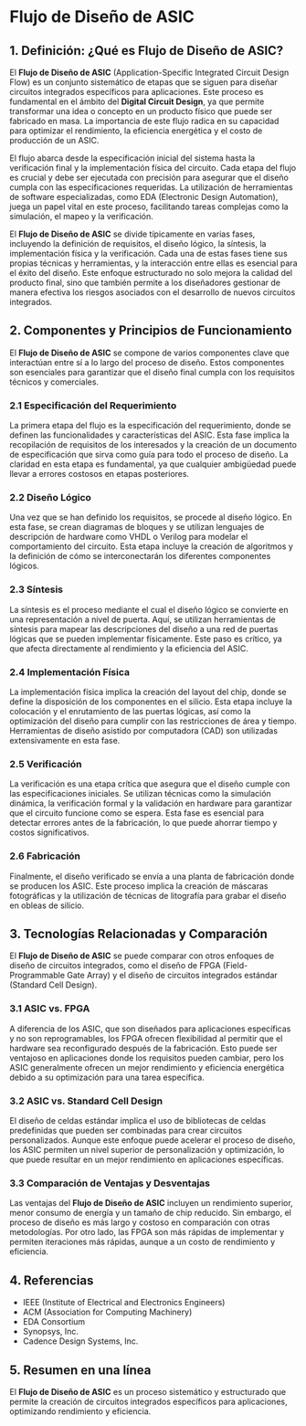 # Flujo de Diseño de ASIC

## 1. Definición: ¿Qué es **Flujo de Diseño de ASIC**?
El **Flujo de Diseño de ASIC** (Application-Specific Integrated Circuit Design Flow) es un conjunto sistemático de etapas que se siguen para diseñar circuitos integrados específicos para aplicaciones. Este proceso es fundamental en el ámbito del **Digital Circuit Design**, ya que permite transformar una idea o concepto en un producto físico que puede ser fabricado en masa. La importancia de este flujo radica en su capacidad para optimizar el rendimiento, la eficiencia energética y el costo de producción de un ASIC.

El flujo abarca desde la especificación inicial del sistema hasta la verificación final y la implementación física del circuito. Cada etapa del flujo es crucial y debe ser ejecutada con precisión para asegurar que el diseño cumpla con las especificaciones requeridas. La utilización de herramientas de software especializadas, como EDA (Electronic Design Automation), juega un papel vital en este proceso, facilitando tareas complejas como la simulación, el mapeo y la verificación.

El **Flujo de Diseño de ASIC** se divide típicamente en varias fases, incluyendo la definición de requisitos, el diseño lógico, la síntesis, la implementación física y la verificación. Cada una de estas fases tiene sus propias técnicas y herramientas, y la interacción entre ellas es esencial para el éxito del diseño. Este enfoque estructurado no solo mejora la calidad del producto final, sino que también permite a los diseñadores gestionar de manera efectiva los riesgos asociados con el desarrollo de nuevos circuitos integrados.

## 2. Componentes y Principios de Funcionamiento
El **Flujo de Diseño de ASIC** se compone de varios componentes clave que interactúan entre sí a lo largo del proceso de diseño. Estos componentes son esenciales para garantizar que el diseño final cumpla con los requisitos técnicos y comerciales.

### 2.1 Especificación del Requerimiento
La primera etapa del flujo es la especificación del requerimiento, donde se definen las funcionalidades y características del ASIC. Esta fase implica la recopilación de requisitos de los interesados y la creación de un documento de especificación que sirva como guía para todo el proceso de diseño. La claridad en esta etapa es fundamental, ya que cualquier ambigüedad puede llevar a errores costosos en etapas posteriores.

### 2.2 Diseño Lógico
Una vez que se han definido los requisitos, se procede al diseño lógico. En esta fase, se crean diagramas de bloques y se utilizan lenguajes de descripción de hardware como VHDL o Verilog para modelar el comportamiento del circuito. Esta etapa incluye la creación de algoritmos y la definición de cómo se interconectarán los diferentes componentes lógicos.

### 2.3 Síntesis
La síntesis es el proceso mediante el cual el diseño lógico se convierte en una representación a nivel de puerta. Aquí, se utilizan herramientas de síntesis para mapear las descripciones del diseño a una red de puertas lógicas que se pueden implementar físicamente. Este paso es crítico, ya que afecta directamente al rendimiento y la eficiencia del ASIC.

### 2.4 Implementación Física
La implementación física implica la creación del layout del chip, donde se define la disposición de los componentes en el silicio. Esta etapa incluye la colocación y el enrutamiento de las puertas lógicas, así como la optimización del diseño para cumplir con las restricciones de área y tiempo. Herramientas de diseño asistido por computadora (CAD) son utilizadas extensivamente en esta fase.

### 2.5 Verificación
La verificación es una etapa crítica que asegura que el diseño cumple con las especificaciones iniciales. Se utilizan técnicas como la simulación dinámica, la verificación formal y la validación en hardware para garantizar que el circuito funcione como se espera. Esta fase es esencial para detectar errores antes de la fabricación, lo que puede ahorrar tiempo y costos significativos.

### 2.6 Fabricación
Finalmente, el diseño verificado se envía a una planta de fabricación donde se producen los ASIC. Este proceso implica la creación de máscaras fotográficas y la utilización de técnicas de litografía para grabar el diseño en obleas de silicio.

## 3. Tecnologías Relacionadas y Comparación
El **Flujo de Diseño de ASIC** se puede comparar con otros enfoques de diseño de circuitos integrados, como el diseño de FPGA (Field-Programmable Gate Array) y el diseño de circuitos integrados estándar (Standard Cell Design).

### 3.1 ASIC vs. FPGA
A diferencia de los ASIC, que son diseñados para aplicaciones específicas y no son reprogramables, los FPGA ofrecen flexibilidad al permitir que el hardware sea reconfigurado después de la fabricación. Esto puede ser ventajoso en aplicaciones donde los requisitos pueden cambiar, pero los ASIC generalmente ofrecen un mejor rendimiento y eficiencia energética debido a su optimización para una tarea específica.

### 3.2 ASIC vs. Standard Cell Design
El diseño de celdas estándar implica el uso de bibliotecas de celdas predefinidas que pueden ser combinadas para crear circuitos personalizados. Aunque este enfoque puede acelerar el proceso de diseño, los ASIC permiten un nivel superior de personalización y optimización, lo que puede resultar en un mejor rendimiento en aplicaciones específicas.

### 3.3 Comparación de Ventajas y Desventajas
Las ventajas del **Flujo de Diseño de ASIC** incluyen un rendimiento superior, menor consumo de energía y un tamaño de chip reducido. Sin embargo, el proceso de diseño es más largo y costoso en comparación con otras metodologías. Por otro lado, las FPGA son más rápidas de implementar y permiten iteraciones más rápidas, aunque a un costo de rendimiento y eficiencia.

## 4. Referencias
- IEEE (Institute of Electrical and Electronics Engineers)
- ACM (Association for Computing Machinery)
- EDA Consortium
- Synopsys, Inc.
- Cadence Design Systems, Inc.

## 5. Resumen en una línea
El **Flujo de Diseño de ASIC** es un proceso sistemático y estructurado que permite la creación de circuitos integrados específicos para aplicaciones, optimizando rendimiento y eficiencia.